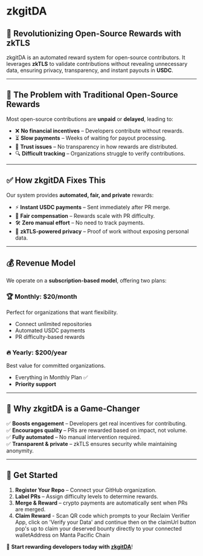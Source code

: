 # zkgitDA

## 🚀 Revolutionizing Open-Source Rewards with zkTLS

zkgitDA is an automated reward system for open-source contributors. It leverages **zkTLS** to validate contributions without revealing unnecessary data, ensuring privacy, transparency, and instant payouts in **USDC**.

---

## 🔴 The Problem with Traditional Open-Source Rewards

Most open-source contributions are **unpaid** or **delayed**, leading to:
- ❌ **No financial incentives** – Developers contribute without rewards.
- ⏳ **Slow payments** – Weeks of waiting for payout processing.
- 🛑 **Trust issues** – No transparency in how rewards are distributed.
- 🔍 **Difficult tracking** – Organizations struggle to verify contributions.

---

## ✅ How zkgitDA Fixes This

Our system provides **automated, fair, and private** rewards:
- ⚡ **Instant USDC payments** – Sent immediately after PR merge.
- 🎯 **Fair compensation** – Rewards scale with PR difficulty.
- 🛠️ **Zero manual effort** – No need to track payments.
- 🔐 **zkTLS-powered privacy** – Proof of work without exposing personal data.

---

## 💰 Revenue Model

We operate on a **subscription-based model**, offering two plans:

### 🏆 Monthly: **$20/month**  
Perfect for organizations that want flexibility.

- Connect unlimited repositories
- Automated USDC payments
- PR difficulty-based rewards

### 🔥 Yearly: **$200/year**  
Best value for committed organizations.

- Everything in Monthly Plan ✅
- **Priority support**

---

## 🎯 Why zkgitDA is a Game-Changer

✅ **Boosts engagement** – Developers get real incentives for contributing.  
✅ **Encourages quality** – PRs are rewarded based on impact, not volume.  
✅ **Fully automated** – No manual intervention required.  
✅ **Transparent & private** – zkTLS ensures security while maintaining anonymity.  

---

## 🔗 Get Started

1. **Register Your Repo** – Connect your GitHub organization.
2. **Label PRs** – Assign difficulty levels to determine rewards.
3. **Merge & Reward** – crypto payments are automatically sent when PRs are merged.
4. **Claim Reward** - Scan QR code which prompts to your Reclaim Verifier App, click on 'Verify your Data' and continue then on the claimUrl button pop's up to claim your deserved bounty directly to your connected walletAddress on Manta Pacific Chain

🚀 **Start rewarding developers today with [zkgitDA](#)**!




